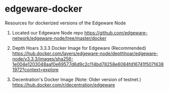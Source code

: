 # edgeware-docker
Resources for dockerized versions of the Edgeware Node

1. Located our Edgeware Node repo
https://github.com/edgeware-network/edgeware-node/tree/master/docker

2. Depth Hoars 3.3.3 Docker Image for Edgeware (Recommended)
https://hub.docker.com/layers/edgeware-node/depthhoar/edgeware-node/v3.3.3/images/sha256-1e004e1203048aaf0e69577d6d9c2c114bd78258e6084fd16741f507f4381972?context=explore

3. Decentration's Docker Image  (Note: Older version of testnet.)
https://hub.docker.com/r/decentration/edgeware
